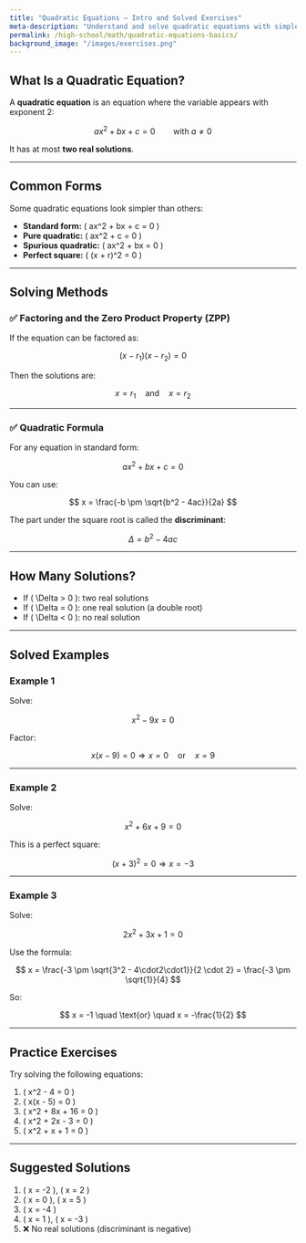 ```yaml
---
title: "Quadratic Equations – Intro and Solved Exercises"
meta-description: "Understand and solve quadratic equations with simple explanations and worked examples. Ideal for high school students beginning algebra."
permalink: /high-school/math/quadratic-equations-basics/
background_image: "/images/exercises.png"
---
```


## What Is a Quadratic Equation?

A **quadratic equation** is an equation where the variable appears with exponent 2:

$$
ax^2 + bx + c = 0 \qquad \text{with } a \neq 0
$$

It has at most **two real solutions**.

---

## Common Forms

Some quadratic equations look simpler than others:

- **Standard form:** \( ax^2 + bx + c = 0 \)
- **Pure quadratic:** \( ax^2 + c = 0 \)
- **Spurious quadratic:** \( ax^2 + bx = 0 \)
- **Perfect square:** \( (x + r)^2 = 0 \)

---

## Solving Methods

### ✅ Factoring and the Zero Product Property (ZPP)

If the equation can be factored as:

$$
(x - r_1)(x - r_2) = 0
$$

Then the solutions are:

$$
x = r_1 \quad \text{and} \quad x = r_2
$$

---

### ✅ Quadratic Formula

For any equation in standard form:

$$
ax^2 + bx + c = 0
$$

You can use:

$$
x = \frac{-b \pm \sqrt{b^2 - 4ac}}{2a}
$$

The part under the square root is called the **discriminant**:

$$
\Delta = b^2 - 4ac
$$

---

## How Many Solutions?

- If \( \Delta > 0 \): two real solutions  
- If \( \Delta = 0 \): one real solution (a double root)  
- If \( \Delta < 0 \): no real solution

---

## Solved Examples

### Example 1

Solve:

$$
x^2 - 9x = 0
$$

Factor:

$$
x(x - 9) = 0 \Rightarrow x = 0 \quad \text{or} \quad x = 9
$$

---

### Example 2

Solve:

$$
x^2 + 6x + 9 = 0
$$

This is a perfect square:

$$
(x + 3)^2 = 0 \Rightarrow x = -3
$$

---

### Example 3

Solve:

$$
2x^2 + 3x + 1 = 0
$$

Use the formula:

$$
x = \frac{-3 \pm \sqrt{3^2 - 4\cdot2\cdot1}}{2 \cdot 2} =
\frac{-3 \pm \sqrt{1}}{4}
$$

So:

$$
x = -1 \quad \text{or} \quad x = -\frac{1}{2}
$$

---

## Practice Exercises

Try solving the following equations:

1. \( x^2 - 4 = 0 \)
2. \( x(x - 5) = 0 \)
3. \( x^2 + 8x + 16 = 0 \)
4. \( x^2 + 2x - 3 = 0 \)
5. \( x^2 + x + 1 = 0 \)

---

## Suggested Solutions

1. \( x = -2 \), \( x = 2 \)  
2. \( x = 0 \), \( x = 5 \)  
3. \( x = -4 \)  
4. \( x = 1 \), \( x = -3 \)  
5. ❌ No real solutions (discriminant is negative)
